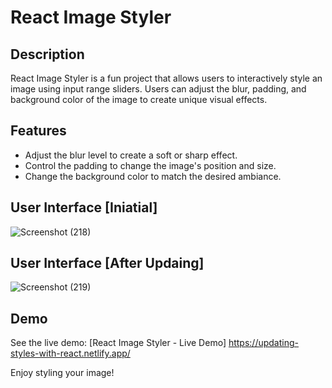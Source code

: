 # React Image Styler

## Description
React Image Styler is a fun project that allows users to interactively style an image using input range sliders. Users can adjust the blur, padding, and background color of the image to create unique visual effects.

## Features
- Adjust the blur level to create a soft or sharp effect.
- Control the padding to change the image's position and size.
- Change the background color to match the desired ambiance.

## User Interface [Iniatial]
![Screenshot (218)](https://github.com/Iamsakeeb10/react_image_styler/assets/114988476/1c865812-9052-44b8-b04c-31fc46cc1df4)

## User Interface [After Updaing]
![Screenshot (219)](https://github.com/Iamsakeeb10/react_image_styler/assets/114988476/5eac3476-61ca-441c-b9c7-72eb74154b30)



## Demo
See the live demo: [React Image Styler - Live Demo]
https://updating-styles-with-react.netlify.app/

Enjoy styling your image!
